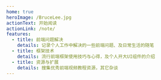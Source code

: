 ```yaml
---
home: true
heroImage: /BruceLee.jpg
actionText: 开始阅读
actionLink: /note/
features:
  - title: 前端问题解决
    details: 记录个人工作中解决的一些前端问题、及日常生活的随笔
  - title: 框架技术
    details: 流行前端框架使用技巧与心得，及个人开大UI组件的介绍
  - title: 资源与扩展
    details: 搜集优秀前端视频教程资源，其它杂谈
---
```


